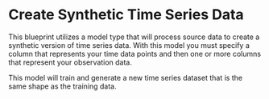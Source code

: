 # Create Synthetic Time Series Data

This blueprint utilizes a model type that will process source data to create a synthetic version of time series data.  With this model you
must specify a column that represents your time data points and then
one or more columns that represent your observation data.

This model will train and generate a new time series dataset that
is the same shape as the training data.